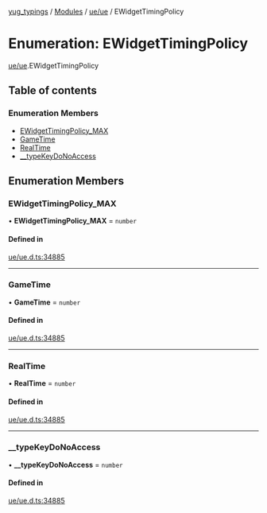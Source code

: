 [yug_typings](../README.md) / [Modules](../modules.md) / [ue/ue](../modules/ue_ue.md) / EWidgetTimingPolicy

# Enumeration: EWidgetTimingPolicy

[ue/ue](../modules/ue_ue.md).EWidgetTimingPolicy

## Table of contents

### Enumeration Members

- [EWidgetTimingPolicy\_MAX](ue_ue.EWidgetTimingPolicy.md#ewidgettimingpolicy_max)
- [GameTime](ue_ue.EWidgetTimingPolicy.md#gametime)
- [RealTime](ue_ue.EWidgetTimingPolicy.md#realtime)
- [\_\_typeKeyDoNoAccess](ue_ue.EWidgetTimingPolicy.md#__typekeydonoaccess)

## Enumeration Members

### EWidgetTimingPolicy\_MAX

• **EWidgetTimingPolicy\_MAX** = `number`

#### Defined in

[ue/ue.d.ts:34885](https://github.com/YugMetaverse/yug_typings/blob/b7d9b19/ue/ue.d.ts#L34885)

___

### GameTime

• **GameTime** = `number`

#### Defined in

[ue/ue.d.ts:34885](https://github.com/YugMetaverse/yug_typings/blob/b7d9b19/ue/ue.d.ts#L34885)

___

### RealTime

• **RealTime** = `number`

#### Defined in

[ue/ue.d.ts:34885](https://github.com/YugMetaverse/yug_typings/blob/b7d9b19/ue/ue.d.ts#L34885)

___

### \_\_typeKeyDoNoAccess

• **\_\_typeKeyDoNoAccess** = `number`

#### Defined in

[ue/ue.d.ts:34885](https://github.com/YugMetaverse/yug_typings/blob/b7d9b19/ue/ue.d.ts#L34885)
